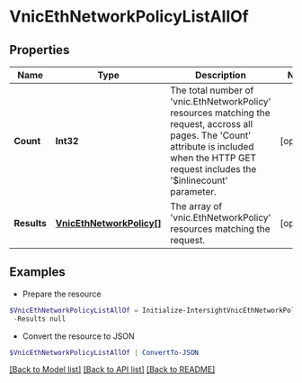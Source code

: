 # VnicEthNetworkPolicyListAllOf
## Properties

Name | Type | Description | Notes
------------ | ------------- | ------------- | -------------
**Count** | **Int32** | The total number of &#39;vnic.EthNetworkPolicy&#39; resources matching the request, accross all pages. The &#39;Count&#39; attribute is included when the HTTP GET request includes the &#39;$inlinecount&#39; parameter. | [optional] 
**Results** | [**VnicEthNetworkPolicy[]**](VnicEthNetworkPolicy.md) | The array of &#39;vnic.EthNetworkPolicy&#39; resources matching the request. | [optional] 

## Examples

- Prepare the resource
```powershell
$VnicEthNetworkPolicyListAllOf = Initialize-IntersightVnicEthNetworkPolicyListAllOf  -Count null `
 -Results null
```

- Convert the resource to JSON
```powershell
$VnicEthNetworkPolicyListAllOf | ConvertTo-JSON
```

[[Back to Model list]](../README.md#documentation-for-models) [[Back to API list]](../README.md#documentation-for-api-endpoints) [[Back to README]](../README.md)

